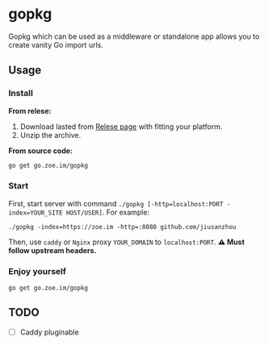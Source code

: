 # gopkg


Gopkg which can be used as a middleware or standalone app allows you to create vanity Go import urls.

## Usage

### Install

**From relese:**
1. Download lasted from [Relese page](https://github.com/jiusanzhou/gopkg/releases) with fitting your platform.
2. Unzip the archive.

**From source code:**
```bash
go get go.zoe.im/gopkg
```

### Start

First, start server with command `./gopkg [-http=localhost:PORT -index=YOUR_SITE HOST/USER]`.
For example:
```
./gopkg -index=https://zoe.im -http=:8080 github.com/jiusanzhou
```
Then, use `caddy` or `Nginx` proxy `YOUR_DOMAIN` to `localhost:PORT`.
**:warning: Must follow upstream headers.**

### Enjoy yourself

```
go get go.zoe.im/gopkg
```

## TODO

- [ ] Caddy pluginable
